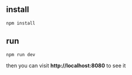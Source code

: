 ## install
```
npm install
```

## run
```
npm run dev
```

then you can visit **http://localhost:8080** to see it
